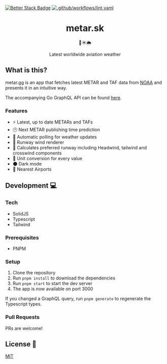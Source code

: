 [![Better Stack Badge](https://uptime.betterstack.com/status-badges/v1/monitor/11whr.svg)](https://uptime.betterstack.com/?utm_source=status_badge)
[![.github/workflows/lint.yaml](https://github.com/whytf/metar/actions/workflows/lint.yaml/badge.svg?branch=main)](https://github.com/whytf/metar/actions/workflows/lint.yaml)
<h1 align="center">metar.sk</h1>
<p align="center">🛫☀️🌦</p>
<p align="center">Latest worldwide aviation weather</p>

## What is this?

metar.gg is an app that fetches latest METAR and TAF data from [NOAA](https://www.aviationweather.gov) and presents it in an intuitive way.

The accompanying Go GraphQL API can be found [here](https://github.com/benjasper/metar.gg-backend).

### Features
* ⚡ Latest, up to date METARs and TAFs
* 🕑 Next METAR publishing time prediction
* 🔄 Automatic polling for weather updates
* 🧭 Runway wind renderer
* 💨 Calculates preferred runway including Headwind, tailwind and crosswind components
* 🔄 Unit conversion for every value
* 🌑 Dark mode
* 🛬 Nearest Airports

## Development 💻

### Tech
* SolidJS
* Typescript
* Tailwind

### Prerequisites

- PNPM

### Setup

1. Clone the repository
2. Run `pnpm install` to download the dependencies
3. Run `pnpm start` to start the dev server
4. The app is now available on port 3000

If you changed a GraphQL query, run `pnpm generate` to regenerate the Typescript types.

### Pull Requests
PRs are welcome!

## License 📝
[MIT](LICENSE)
